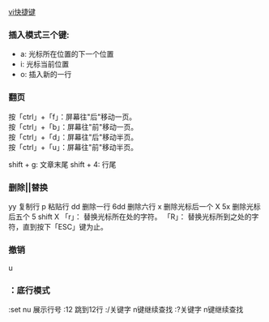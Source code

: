 [vi快捷键](https://blog.csdn.net/fei2636/article/details/77370989)
### 插入模式三个键:
* a: 光标所在位置的下一个位置
* i: 光标当前位置
* o: 插入新的一行

### 翻页
按「ctrl」+「f」：屏幕往"后"移动一页。  
按「ctrl」+「b」：屏幕往"前"移动一页。  
按「ctrl」+「d」：屏幕往"后"移动半页。  
按「ctrl」+「u」：屏幕往"前"移动半页。  

shift + g:  文章末尾
shift + 4:  行尾

### 删除||替换
yy          复制行
p           粘贴行
dd          删除一行
6dd         删除六行
x           删除光标后一个
X
5x          删除光标后五个
5 shift X
「r」：      替换光标所在处的字符。
「R」：      替换光标所到之处的字符，直到按下「ESC」键为止。

### 撤销
u

### ：底行模式
:set nu   展示行号
:12       跳到12行
:/关键字   n键继续查找
:?关键字   n键继续查找
